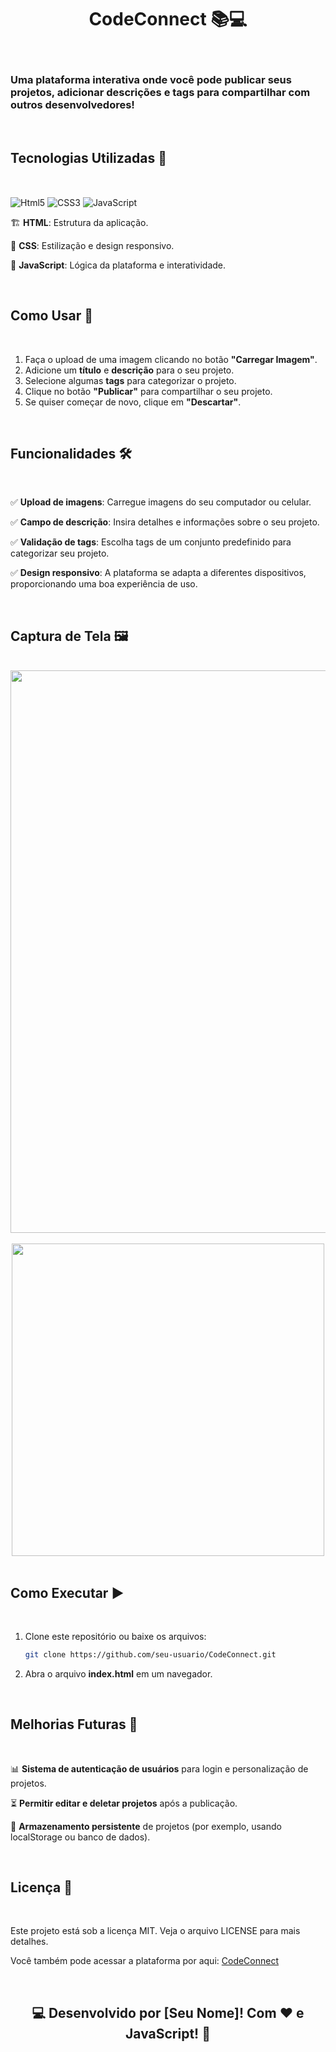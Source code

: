 <h1 align="center">CodeConnect 📚💻</h1>

<br>

<h3>Uma plataforma interativa onde você pode publicar seus projetos, adicionar descrições e tags para compartilhar com outros desenvolvedores!</h3>

<br>

<h2>Tecnologias Utilizadas 🚀</h2>

<br>

<img align="center" alt="Html5" src="https://img.shields.io/badge/HTML5-E34F26?style=for-the-badge&logo=html5&logoColor=white"/> <img align="center" alt="CSS3" src="https://img.shields.io/badge/CSS3-1572B6?style=for-the-badge&logo=css3&logoColor=white"/> <img align="center" alt="JavaScript" src="https://img.shields.io/badge/JavaScript-F7DF1E?style=for-the-badge&logo=javascript&logoColor=black"/>

🏗 **HTML**: Estrutura da aplicação.

🎨 **CSS**: Estilização e design responsivo.

🧠 **JavaScript**: Lógica da plataforma e interatividade.

<br>

<h2>Como Usar 🎯</h2>

<br>

1. Faça o upload de uma imagem clicando no botão **"Carregar Imagem"**.
2. Adicione um **título** e **descrição** para o seu projeto.
3. Selecione algumas **tags** para categorizar o projeto.
4. Clique no botão **"Publicar"** para compartilhar o seu projeto.
5. Se quiser começar de novo, clique em **"Descartar"**.

<br>

<h2>Funcionalidades 🛠</h2>

<br>

✅ **Upload de imagens**: Carregue imagens do seu computador ou celular.

✅ **Campo de descrição**: Insira detalhes e informações sobre o seu projeto.

✅ **Validação de tags**: Escolha tags de um conjunto predefinido para categorizar seu projeto.

✅ **Design responsivo**: A plataforma se adapta a diferentes dispositivos, proporcionando uma boa experiência de uso.

<br>

<h2>Captura de Tela 🖼️</h2>

<br>

<div align="center">
<img src="https://github.com/user-attachments/assets/15b0ed2b-7b0f-41ff-88cc-11a4627a7d5c" width="900">
</div>

<br>

<div align="center">
<img src="https://github.com/user-attachments/assets/ff5ed040-0ecc-4769-a162-776d970853fd" height="500">
</div>

<br>

<h2>Como Executar ▶️</h2>

<br>

1. Clone este repositório ou baixe os arquivos:
    ```bash
    git clone https://github.com/seu-usuario/CodeConnect.git
    ```
2. Abra o arquivo **index.html** em um navegador.

<br>

<h2>Melhorias Futuras 🔮</h2>

<br>

📊 **Sistema de autenticação de usuários** para login e personalização de projetos.

⏳ **Permitir editar e deletar projetos** após a publicação.

🔢 **Armazenamento persistente** de projetos (por exemplo, usando localStorage ou banco de dados).

<br>

<h2>Licença 📄</h2>

<br>

<p>Este projeto está sob a licença MIT. Veja o arquivo LICENSE para mais detalhes.</p>

<p>Você também pode acessar a plataforma por aqui: <a href="https://code-connect-mu-one.vercel.app/">CodeConnect</a></p>

<br>

<h2 align="center">💻 Desenvolvido por [Seu Nome]! Com ❤️ e JavaScript! 🚀</h2>
